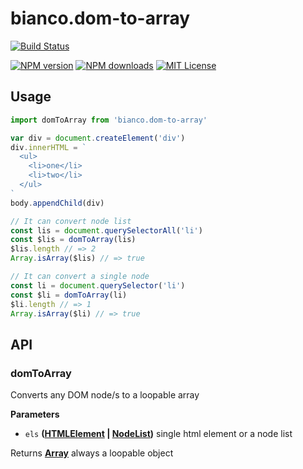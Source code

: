 # bianco.dom-to-array

[![Build Status][travis-image]][travis-url]

[![NPM version][npm-version-image]][npm-url]
[![NPM downloads][npm-downloads-image]][npm-url]
[![MIT License][license-image]][license-url]

## Usage

```js
import domToArray from 'bianco.dom-to-array'

var div = document.createElement('div')
div.innerHTML = `
  <ul>
    <li>one</li>
    <li>two</li>
  </ul>
`
body.appendChild(div)

// It can convert node list
const lis = document.querySelectorAll('li')
const $lis = domToArray(lis)
$lis.length // => 2
Array.isArray($lis) // => true

// It can convert a single node
const li = document.querySelector('li')
const $li = domToArray(li)
$li.length // => 1
Array.isArray($li) // => true
```

[travis-image]: https://img.shields.io/travis/biancojs/dom-to-array.svg?style=flat-square

[travis-url]: https://travis-ci.org/biancojs/dom-to-array

[license-image]: http://img.shields.io/badge/license-MIT-000000.svg?style=flat-square

[license-url]: LICENSE.txt

[npm-version-image]: http://img.shields.io/npm/v/bianco.dom-to-array.svg?style=flat-square

[npm-downloads-image]: http://img.shields.io/npm/dm/bianco.dom-to-array.svg?style=flat-square

[npm-url]: https://npmjs.org/package/bianco.dom-to-array

## API

<!-- Generated by documentation.js. Update this documentation by updating the source code. -->

### domToArray

Converts any DOM node/s to a loopable array

**Parameters**

-   `els` **([HTMLElement](https://developer.mozilla.org/en-US/docs/Web/HTML/Element) \| [NodeList](https://developer.mozilla.org/en-US/docs/Web/API/NodeList))** single html element or a node list

Returns **[Array](https://developer.mozilla.org/en-US/docs/Web/JavaScript/Reference/Global_Objects/Array)** always a loopable object
